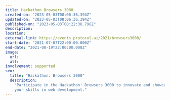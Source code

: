 ```yaml
---
title: Hackathon Browsers 3000
created-on: "2023-05-03T08:06:36.394Z"
updated-on: "2023-05-03T08:06:36.394Z"
published-on: "2023-05-03T08:22:38.798Z"
description:
location:
external-link: https://events.protocol.ai/2021/browsers3000/
start-date: "2021-07-07T22:00:00.000Z"
end-date: "2021-08-19T22:00:00.000Z"
image:
  url:
  alt:
involvement: supported
seo:
  title: "Hackathon: Browsers 3000"
  description:
    "Participate in the Hackathon: Browsers 3000 to innovate and showcase
    your skills in web development."
---
```

